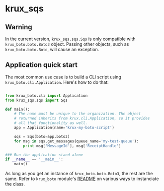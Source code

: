 # krux_sqs

## Warning

In the current version, `krux_sqs.sqs.Sqs` is only compatible with `krux_boto.boto.Boto3` object. Passing other objects, such as `krux_boto.boto.Boto`, will cause an exception.

## Application quick start

The most common use case is to build a CLI script using `krux_boto.cli.Application`.
Here's how to do that:

```python

from krux_boto.cli import Application
from krux_sqs.sqs import Sqs

def main():
    # The name must be unique to the organization. The object
    # returned inherits from krux.cli.Application, so it provides
    # all that functionality as well.
    app = Application(name='krux-my-boto-script')

    sqs = Sqs(boto=app.boto3)
    for msg in sqs.get_messages(queue_name='my-test-queue'):
        print msg['MessageId'], msg['ReceiptHandle']

### Run the application stand alone
if __name__ == '__main__':
    main()

```

As long as you get an instance of `krux_boto.boto.Boto3`, the rest are the same. Refer to `krux_boto` module's [README](../krux_boto/README.md) on various ways to instanciate the class.
